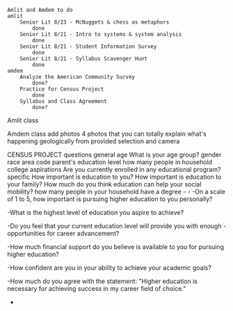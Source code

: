 	Amlit and Amdem to do
	amlit
		Senior Lit 8/23 - McNuggets & chess as metaphors
			done
		Senior Lit 8/21 - Intro to systems & system analysis
			done
		Senior Lit 8/21 - Student Information Survey
			done
		Senior Lit 8/21 - Syllabus Scavenger Hunt
			done
	amdem
		Analyze the American Community Survey
			done?
		Practice for Census Project
			done
		Syllabus and Class Agreement
			done?

Amlit class

Amdem class
	add photos
	4 photos that you can totally explain what's happening geologically
	from provided selection and camera
	
CENSUS PROJECT
	questions
		general
			age
				What is your age group?
			gender
			race
			area code
			parent's education level
			how many people in household
			college aspirations
			Are you currently enrolled in any educational program?
		specific
			How important is education to you?
			How important is education to your family?
			How much do you think education can help your social mobility?
			how many people in your household have a degree
			-
			-
-On a scale of 1 to 5, how important is pursuing higher education to you personally?


-What is the highest level of education you aspire to achieve?


-Do you feel that your current education level will provide you with enough -opportunities for 
career advancement?


-How much financial support do you believe is available to you for pursuing higher education?


-How confident are you in your ability to achieve your academic goals?


-How much do you agree with the statement: "Higher education is necessary for achieving success in my career field of choice."

-


 
